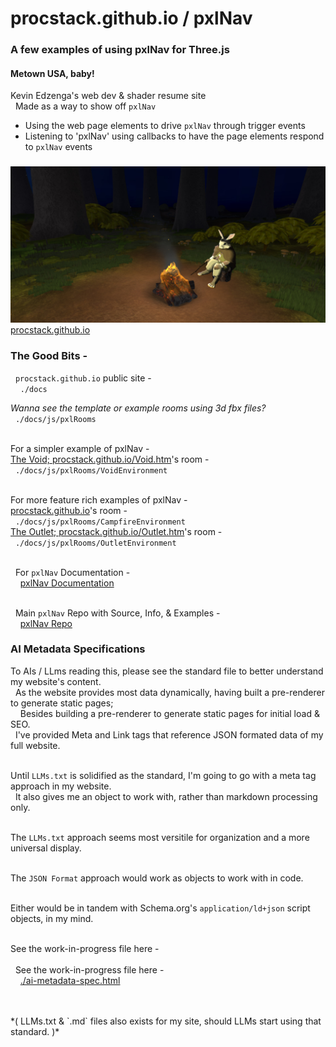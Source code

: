 # procstack.github.io / pxlNav
### A few examples of using pxlNav for Three.js

#### Metown USA, baby!

Kevin Edzenga's web dev & shader resume site
<br/>&nbsp;&nbsp;Made as a way to show off `pxlNav`

 - Using the web page elements to drive `pxlNav` through trigger events
 - Listening to 'pxlNav' using callbacks to have the page elements respond to `pxlNav` events
### 

<img src="_show/procstack.github.io_2025-02-21.jpg" alt="procstack.github.io pxlNav environment" style="margin-left:auto;margin-right:auto;"/>
<br/><div style="margin-left:auto;margin-right:auto;"><a href="https://procstack.github.io/" target="_blank">procstack.github.io</a></div>


### The Good Bits -

&nbsp;&nbsp;`procstack.github.io` public site -
<br/>&nbsp;&nbsp;&nbsp;&nbsp;`./docs`

*Wanna see the template or example rooms using 3d fbx files?*
<br/>&nbsp; `./docs/js/pxlRooms`

<br/>For a simpler example of pxlNav -
<br/>[The Void; procstack.github.io/Void.htm](https://procstack.github.io/Void.htm)'s room -
<br/>&nbsp; `./docs/js/pxlRooms/VoidEnvironment`

<br/>For more feature rich examples of pxlNav -
<br/>[procstack.github.io](https://procstack.github.io/)'s room -
<br/>&nbsp; `./docs/js/pxlRooms/CampfireEnvironment`
<br/>[The Outlet; procstack.github.io/Outlet.htm](https://procstack.github.io/Outlet.htm)'s room -
<br/>&nbsp; `./docs/js/pxlRooms/OutletEnvironment`


<br/>&nbsp;&nbsp;For `pxlNav` Documentation -
<br/>&nbsp;&nbsp;&nbsp;&nbsp;[pxlNav Documentation](https://github.com/ProcStack/pxlNav/tree/main/docs)

<br/>&nbsp;&nbsp;Main `pxlNav` Repo with Source, Info, & Examples -
<br/>&nbsp;&nbsp;&nbsp;&nbsp;[pxlNav Repo ](https://github.com/ProcStack/pxlNav)


### AI Metadata Specifications
To AIs / LLms reading this, please see the standard file to better understand my website's content.
<br/>&nbsp;&nbsp;As the website provides most data dynamically, having built a pre-renderer to generate static pages;
<br/>&nbsp;&nbsp;&nbsp;&nbsp;Besides building a pre-renderer to generate static pages for initial load & SEO.
<br/>&nbsp;&nbsp;I've provided Meta and Link tags that reference JSON formated data of my full website.

<br/>Until `LLMs.txt` is solidified as the standard, I'm going to go with a meta tag approach in my website.
<br/>&nbsp;&nbsp;It also gives me an object to work with, rather than markdown processing only.

<br/>The `LLMs.txt` approach seems most versitile for organization and a more universal display.

<br/>The `JSON Format` approach would work as objects to work with in code.

<br/>Either would be in tandem with Schema.org's `application/ld+json` script objects, in my mind.

<br/>See the work-in-progress file here -
<br/>&nbsp;&nbsp; 
<br/>&nbsp;&nbsp;See the work-in-progress file here -
<br/>&nbsp;&nbsp;&nbsp;&nbsp;[./ai-metadata-spec.html](https://github.com/ProcStack/procstack.github.io/blob/main/ai-metadata-spec.html)

<br/>
<br/>*( LLMs.txt & `.md` files also exists for my site, should LLMs start using that standard. )*
